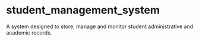 # student_management_system
A system designed to store, manage and monitor student administrative and academic records. 

